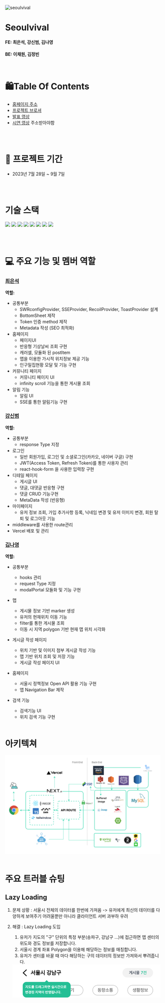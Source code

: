 ![seoulvival](https://github.com/living-in-seoul/frontend/assets/83047601/7005ca70-f9ee-4619-b8af-113fb132b99d)

# Seoulvival

#### FE: 최은석, 강신범, 김나영

#### BE: 이채원, 김정빈

<br />

# 🛍️Table Of Contents

- <a href='https://seoulvival.com/'>홈페이지 주소</a>
- <a href='https://www.notion.so/SEOULVIVAL-392b247478d740ef82a1adca716b8a19'>프로젝트 브로셔</a>
- <a href=''>발표 영상</a>
- <a href='https://www.youtube.com/watch?v=UyvLrOI85wQ'>시연 영상</a> 주소받아야함

<br />
<br />

# 📅 프로젝트 기간

- 2023년 7월 28일 ~ 9월 7일

<br />
<br />

# 기술 스택

<p> 
 <img src="https://img.shields.io/badge/Next.js-000000?style=flat&logo=Next.js&logoColor=white"/>
 <img src="https://img.shields.io/badge/react-61DAFB?style=flat&logo=react&logoColor=000000"/>
  <img src="https://img.shields.io/badge/typescript-1572B6?style=flat&logo=typescript&logoColor=000000"/>
 <img src="https://img.shields.io/badge/javascript-F7DF1E?style=flat&logo=javascript&logoColor=000000"/>
 <img src="https://img.shields.io/badge/recoil-61DAFB?style=flat&logo=recoil&logoColor=000000"/> 
 <img src="https://img.shields.io/badge/SWR-000000?style=flat&logo=vercel&logoColor=white"/> 
 <img src="https://img.shields.io/badge/css-1572B6?style=flat&logo=css3&logoColor=000000"/>
 <img src="https://img.shields.io/badge/tailwindcss-1252B6?style=flat&logo=tailwindcss&logoColor=white"/>
</p>

<br />
<br />

# 💻 주요 기능 및 멤버 역할

### <a href="https://github.com/nonjk2">최은석</a>

**역할:**

- 공통부분
  - SWRconfigProvider, SSEProvider, RecoilProvider, ToastProvider 설계
  - BottomSheet 제작
  - Token 인증 method 제작
  - Metadata 작성 (SEO 최적화)
- 홈페이지
  - 페이지UI
  - 반응형 기상날씨 조회 구현
  - 캐러셀, 모듈화 된 postItem
  - 맵을 이용한 가시적 위치정보 제공 기능
  - 인구밀집현황 모달 및 기능 구현
- 커뮤니티 페이지
  - 커뮤니티 페이지 UI
  - infinity scroll 기능을 통한 게시물 조회
- 알림 기능
  - 알림 UI
  - SSE를 통한 알림기능 구현
    <br/>

### <a href="https://github.com/kangsinbeom">강신범</a>

**역할:**

- 공통부분
  - response Type 지정
- 로그인
  - 일반 회원가입, 로그인 및 소셜로그인(카카오, 네이버 구글) 구현
  - JWT(Access Token, Refresh Token)를 통한 사용자 관리
  - react-hook-form 을 사용한 입력창 구현
- 디테일 페이지
  - 게시글 UI
  - 댓글, 대댓글 반응형 구현
  - 댓글 CRUD 기능구현
  - MetaData 작성 (반응형)
- 마이페이지
  - 유저 정보 조회, 가입 추가사항 등록, 닉네임 변경 및 유저 이미지 변경, 회원 탈퇴 및 로그아웃 기능
- middleware를 사용한 route관리
- Vercel 배포 및 관리
  <br/>

### <a href='https://github.com/nayoung3669'>김나영</a>

**역할:**

- 공통부분
  - hooks 관리
  - request Type 지정
  - modalPortal 모듈화 및 기능 구현
- 맵
  - 게시물 정보 기반 marker 생성
  - 유저의 현재위치 이동 기능
  - filter를 통한 게시물 조회
  - 이동 시 지역 polygon 기반 현재 맵 위치 시각화
- 게시글 작성 페이지
  - 위치 기반 및 이미지 첨부 게시글 작성 기능
  - 맵 기반 위치 조회 및 저장 기능
  - 게시글 작성 페이지 UI
- 홈페이지

  - 서울시 정책정보 Open API 활용 기능 구현
  - 앱 Navigation Bar 제작

- 검색 기능

  - 검색기능 UI
  - 위치 검색 기능 구현

  <br />

# 아키텍쳐

<img src="./public/readme/architecture.png"/>

<br/>
<br/>

# 주요 트러블 슈팅

## Lazy Loading

1. 문제 상황 : 서울시 전체의 데이터를 한번에 가져옴
   -> 유저에게 최신의 데이터를 다양하게 보여주기 어려울뿐만 아니라 클라이언트 서버 과부하 우려
2. 해결 : Lazy Loading 도입
   1. 유저가 지도의 "구" 단위의 특정 부분(송파구, 강남구 ...)에 접근하면 맵 센터의 위도와 경도 정보를 저장합니다.
   2. 서울시 경계 좌표 Polygon을 이용해 해당하는 정보를 매칭합니다.
   3. 유저가 센터를 바꿀 때 마다 해당하는 구의 데이터의 정보만 가져와서 뿌려줍니다.
   
   <img src="./public/readme/mapheader.png"/>

